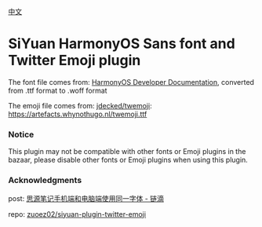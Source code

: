 [中文](https://github.com/TCOTC/siyuan-ttf-HarmonyOS_Sans_SC-and-Twemoji/blob/main/README_zh_CN.md)

# SiYuan HarmonyOS Sans font and Twitter Emoji plugin

The font file comes from: [HarmonyOS Developer Documentation](https://developer.harmonyos.com/cn/docs/design/des-guides/font-0000001157868583), converted from .ttf format to .woff format

The emoji file comes from: [jdecked/twemoji](https://github.com/jdecked/twemoji): https://artefacts.whynothugo.nl/twemoji.ttf

### Notice

This plugin may not be compatible with other fonts or Emoji plugins in the bazaar, please disable other fonts or Emoji plugins when using this plugin.

### Acknowledgments

post: [思源笔记手机端和电脑端使用同一字体 - 链滴](https://ld246.com/article/1705399357823)

repo: [zuoez02/siyuan-plugin-twitter-emoji](https://github.com/zuoez02/siyuan-plugin-twitter-emoji)